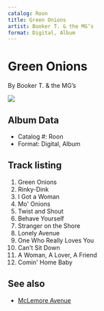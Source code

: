 ```yaml
---
catalog: Roon
title: Green Onions
artist: Booker T. & the MG’s
format: Digital, Album
---
```


# Green Onions

By Booker T. & the MG’s

![](../../assets/albumcovers/Booker_T_and_the_MG’s-Green_Onions.png)

## Album Data

- Catalog #: Roon
- Format: Digital, Album


## Track listing


1. Green Onions
2. Rinky-Dink
3. I Got a Woman
4. Mo' Onions
5. Twist and Shout
6. Behave Yourself
7. Stranger on the Shore
8. Lonely Avenue
9. One Who Really Loves You
10. Can't Sit Down
11. A Woman, A Lover, A Friend
12. Comin' Home Baby


## See also

- [McLemore Avenue](McLemore_Avenue.md)
